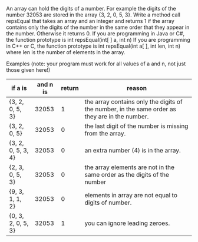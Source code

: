 An array can hold the digits of a number. For example the digits of the number 32053 are
stored in the array {3, 2, 0, 5, 3}. Write a method call repsEqual that takes an array and an
integer and returns 1 if the array contains only the digits of the number in the same order that
they appear in the number. Otherwise it returns 0.
If you are programming in Java or C#, the function prototype is
int repsEqual(int[ ] a, int n)
If you are programming in C++ or C, the function prototype is
int repsEqual(int a[ ], int len, int n) where len is the number of elements in the array.

Examples (note: your program must work for all values of a and n, not just those given here!)

| if a is            | and n is | return | reason                                                                                         |
| ------------------ | -------- | ------ | ---------------------------------------------------------------------------------------------- |
| {3, 2, 0, 5, 3}    | 32053    | 1      | the array contains only the digits of the number, in the same order as they are in the number. |
| {3, 2, 0, 5}       | 32053    | 0      | the last digit of the number is missing from the array.                                        |
| {3, 2, 0, 5, 3, 4} | 32053    | 0      | an extra number (4) is in the array.                                                           |
| {2, 3, 0, 5, 3}    | 32053    | 0      | the array elements are not in the same order as the digits of the number                       |
| {9, 3, 1, 1, 2}    | 32053    | 0      | elements in array are not equal to digits of number.                                           |
| {0, 3, 2, 0, 5, 3} | 32053    | 1      | you can ignore leading zeroes.                                                                 |
